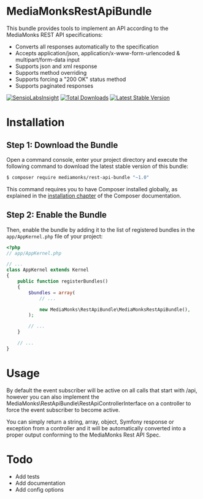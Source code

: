 MediaMonksRestApiBundle
=======

This bundle provides tools to implement an API according to the MediaMonks REST API specifications:

- Converts all responses automatically to the specification
- Accepts application/json, application/x-www-form-urlencoded & multipart/form-data input
- Supports json and xml response
- Supports method overriding
- Supports forcing a "200 OK" status method
- Supports paginated responses

[![SensioLabsInsight](https://insight.sensiolabs.com/projects/c42e43fd-9c7b-47e1-8264-3a98961e9236/mini.png)](https://insight.sensiolabs.com/projects/c42e43fd-9c7b-47e1-8264-3a98961e9236)
[![Total Downloads](https://poser.pugx.org/FriendsOfSymfony/symfony-rest-api-bundle/downloads.svg)](https://packagist.org/packages/mediamonks/rest-api-bundle)
[![Latest Stable Version](https://poser.pugx.org/MediaMonks/symfony-rest-api-bundle/v/stable.svg)](https://packagist.org/packages/mediamonks/rest-api-bundlee)

Installation
============

Step 1: Download the Bundle
---------------------------

Open a command console, enter your project directory and execute the
following command to download the latest stable version of this bundle:

```bash
$ composer require mediamonks/rest-api-bundle "~1.0"
```

This command requires you to have Composer installed globally, as explained
in the [installation chapter](https://getcomposer.org/doc/00-intro.md)
of the Composer documentation.

Step 2: Enable the Bundle
-------------------------

Then, enable the bundle by adding it to the list of registered bundles
in the `app/AppKernel.php` file of your project:

```php
<?php
// app/AppKernel.php

// ...
class AppKernel extends Kernel
{
    public function registerBundles()
    {
        $bundles = array(
            // ...

            new MediaMonks\RestApiBundle\MediaMonksRestApiBundle(),
        );

        // ...
    }

    // ...
}
```

Usage
=====

By default the event subscriber will be active on all calls that start with /api, however you can also implement
the MediaMonks\RestApiBundle\RestApiControllerInterface on a controller to force the event subscriber to become active.

You can simply return a string, array, object, Symfony response or exception from a controller and it will be
automatically converted into a proper output conforming to the MediaMonks Rest API Spec.

Todo
====

- Add tests
- Add documentation
- Add config options

